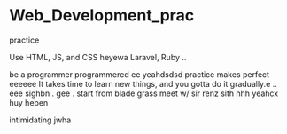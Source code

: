 # Web_Development_prac
practice

Use HTML, JS, and CSS
 heyewa
Laravel, Ruby ..

be a programmer programmered ee
 yeahdsdsd
practice makes perfect
eeeeee
It takes time to learn new things, and you gotta do it gradually.e
..
 eee 
sighbn
. gee . start from blade grass meet w/ sir renz
sith
hhh
yeahcx
huy
heben

intimidating
jwha

